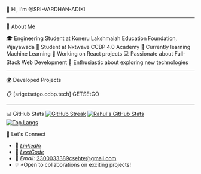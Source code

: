 👋 Hi, I'm @SRI-VARDHAN-ADIKI
______________________________________________________________________________________________________________________________________________________________________________________________________
🚀 About Me

🎓 Engineering Student at Koneru Lakshmaiah Education Foundation, Vijayawada
📖 Student at Nxtwave CCBP 4.0 Academy
🤖 Currently learning Machine Learning
🎯 Working on React projects
💻 Passionate about Full-Stack Web Development
🌱 Enthusiastic about exploring new technologies
______________________________________________________________________________________________________________________________________________________________________________________________________

🌍 Developed Projects

📋 [srigetsetgo.ccbp.tech] GETSEtGO

______________________________________________________________________________________________________________________________________________________________________________________________________

📊 GitHub Stats
[![GitHub Streak](https://streak-stats.demolab.com?user=SRI-VARDHAN-ADIKI&theme=tokyonight)](https://git.io/streak-stats)
[![Rahul's GitHub Stats](https://github-readme-stats.vercel.app/api?username=SRI-VARDHAN-ADIKI&show_icons=true&theme=radical)](https://github.com/SRI-VARDHAN-ADIKI)  
[![Top Langs](https://github-readme-stats.vercel.app/api/top-langs/?username=SRI-VARDHAN-ADIKI&layout=compact&theme=tokyonight)](https://github.com/SRI-VARDHAN-ADIKI)  


🤝 Let's Connect
- 🔗 *[LinkedIn](https://www.linkedin.com/in/sri-vardhan-adiki/)*  
- 🔢 *[LeetCode](https://leetcode.com/u/ADIKI-SRI-VARDHAN/)*  
- 📧 *Email:* 2300033389csehte@gmail.com  
- 💡 *Open to collaborations on exciting projects!
